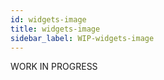 ```yaml
---
id: widgets-image
title: widgets-image
sidebar_label: WIP-widgets-image
---
```



WORK IN PROGRESS
        